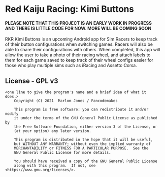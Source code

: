 # Red Kaiju Racing: Kimi Buttons
#### PLEASE NOTE THAT THIS PROJECT IS AN EARLY WORK IN PROGRESS AND THERE IS LITTLE CODE FOR NOW. MORE WILL BE COMING SOON

RKR Kimi Buttons is an upcoming Android app for Sim Racers to keep track of their button configurations when switching games. Racers will 
also be able to share their configurations with others. When completed, this app will allow the user to take a photo of their racing wheel, 
and attach labels to them for each game saved to keep track of their wheel configs easier for those who play multiple sims such as iRacing
and Assetto Corsa. 

## License - GPL v3

```
<one line to give the program's name and a brief idea of what it does.>
    Copyright (C) 2021  Marlon Jones / Pancodemakes

    This program is free software: you can redistribute it and/or modify
    it under the terms of the GNU General Public License as published by
    the Free Software Foundation, either version 3 of the License, or
    (at your option) any later version.

    This program is distributed in the hope that it will be useful,
    but WITHOUT ANY WARRANTY; without even the implied warranty of
    MERCHANTABILITY or FITNESS FOR A PARTICULAR PURPOSE.  See the
    GNU General Public License for more details.

    You should have received a copy of the GNU General Public License
    along with this program.  If not, see <https://www.gnu.org/licenses/>.
```

